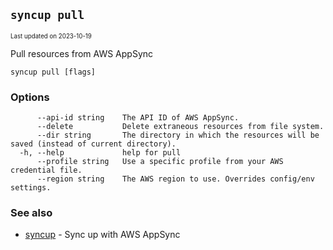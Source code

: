 ## `syncup pull`

<sub><sup>Last updated on 2023-10-19</sup></sub>

Pull resources from AWS AppSync

```shell
syncup pull [flags]
```

### Options

```shell
      --api-id string    The API ID of AWS AppSync.
      --delete           Delete extraneous resources from file system.
      --dir string       The directory in which the resources will be saved (instead of current directory).
  -h, --help             help for pull
      --profile string   Use a specific profile from your AWS credential file.
      --region string    The AWS region to use. Overrides config/env settings.
```

### See also

- [syncup](syncup.md) - Sync up with AWS AppSync
